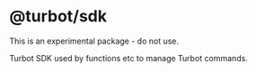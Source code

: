 # @turbot/sdk

This is an experimental package - do not use.

Turbot SDK used by functions etc to manage Turbot commands.
